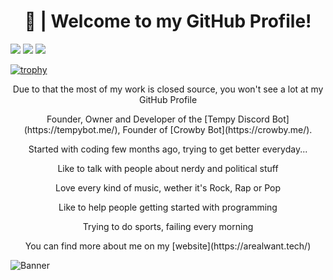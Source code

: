 <h1 align='center'>
     🍇 | Welcome to my GitHub Profile!
</h1>


![](https://img.shields.io/badge/-ARealWant-4651cb) ![](https://komarev.com/ghpvc/?username=ARealWant) ![](https://img.shields.io/twitter/follow/ARealWant?color=%234651cb&label=Twitter&style=plastic)

     
[![trophy](https://github-profile-trophy.vercel.app/?username=ARealWant)](https://github.com/ryo-ma/github-profile-trophy)
  
<p align="center"> Due to that the most of my work is closed source, you won't see a lot at my GitHub Profile</p>
<p align="center"> Founder, Owner and Developer of the [Tempy Discord Bot](https://tempybot.me/), Founder of [Crowby Bot](https://crowby.me/).</p>
<p align="center"> Started with coding few months ago, trying to get better everyday...</p>
<p align="center"> Like to talk with people about nerdy and political stuff</p>
<p align="center"> Love every kind of music, wether it's Rock, Rap or Pop</p>
<p align="center"> Like to help people getting started with programming</p>
<p align="center"> Trying to do sports, failing every morning</p>
<p align="center"> You can find more about me on my [website](https://arealwant.tech/)</p>

![Banner](https://cdn.discordapp.com/attachments/761891074116681748/799922898441338900/arealwant_color_animated_banner.gif)
